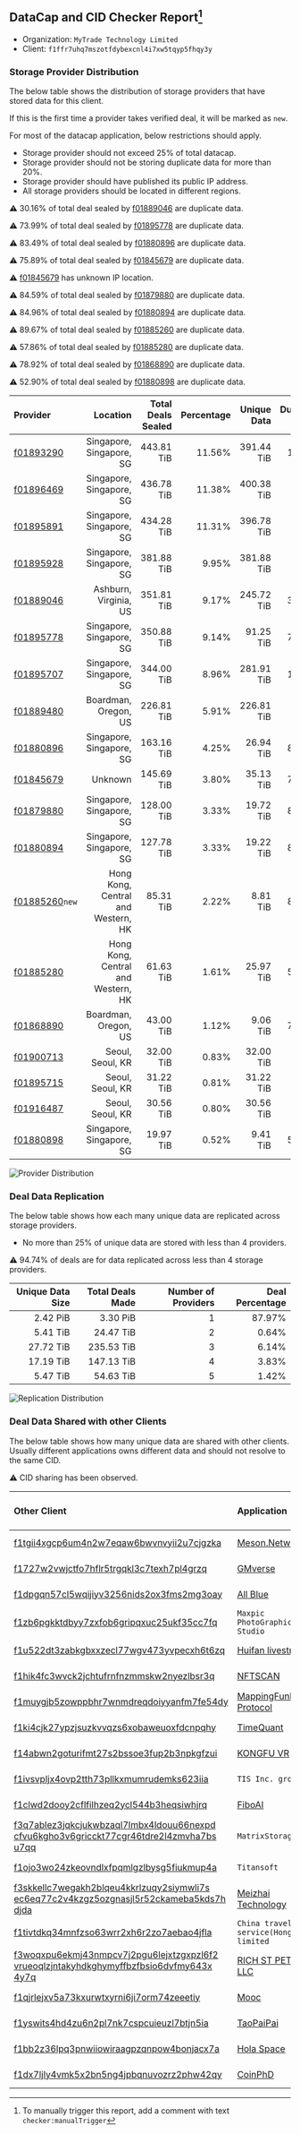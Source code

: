 ## DataCap and CID Checker Report[^1]
 - Organization: `MyTrade Technology Limited`
 - Client: `f1ffr7uhq7mszotfdybexcnl4i7xw5tqyp5fhqy3y`
### Storage Provider Distribution
The below table shows the distribution of storage providers that have stored data for this client.

If this is the first time a provider takes verified deal, it will be marked as `new`.

For most of the datacap application, below restrictions should apply.
 - Storage provider should not exceed 25% of total datacap.
 - Storage provider should not be storing duplicate data for more than 20%.
 - Storage provider should have published its public IP address.
 - All storage providers should be located in different regions.

⚠️ 30.16% of total deal sealed by [f01889046](https://filfox.info/en/address/f01889046) are duplicate data.

⚠️ 73.99% of total deal sealed by [f01895778](https://filfox.info/en/address/f01895778) are duplicate data.

⚠️ 83.49% of total deal sealed by [f01880896](https://filfox.info/en/address/f01880896) are duplicate data.

⚠️ 75.89% of total deal sealed by [f01845679](https://filfox.info/en/address/f01845679) are duplicate data.

⚠️ [f01845679](https://filfox.info/en/address/f01845679) has unknown IP location.

⚠️ 84.59% of total deal sealed by [f01879880](https://filfox.info/en/address/f01879880) are duplicate data.

⚠️ 84.96% of total deal sealed by [f01880894](https://filfox.info/en/address/f01880894) are duplicate data.

⚠️ 89.67% of total deal sealed by [f01885260](https://filfox.info/en/address/f01885260) are duplicate data.

⚠️ 57.86% of total deal sealed by [f01885280](https://filfox.info/en/address/f01885280) are duplicate data.

⚠️ 78.92% of total deal sealed by [f01868890](https://filfox.info/en/address/f01868890) are duplicate data.

⚠️ 52.90% of total deal sealed by [f01880898](https://filfox.info/en/address/f01880898) are duplicate data.

| Provider                                                    |                           Location | Total Deals Sealed | Percentage | Unique Data | Duplicate Deals |
| :---------------------------------------------------------- | ---------------------------------: | -----------------: | ---------: | ----------: | --------------: |
| [f01893290](https://filfox.info/en/address/f01893290)       |           Singapore, Singapore, SG |         443.81 TiB |     11.56% |  391.44 TiB |          11.80% |
| [f01896469](https://filfox.info/en/address/f01896469)       |           Singapore, Singapore, SG |         436.78 TiB |     11.38% |  400.38 TiB |           8.34% |
| [f01895891](https://filfox.info/en/address/f01895891)       |           Singapore, Singapore, SG |         434.28 TiB |     11.31% |  396.78 TiB |           8.63% |
| [f01895928](https://filfox.info/en/address/f01895928)       |           Singapore, Singapore, SG |         381.88 TiB |      9.95% |  381.88 TiB |           0.00% |
| [f01889046](https://filfox.info/en/address/f01889046)       |              Ashburn, Virginia, US |         351.81 TiB |      9.17% |  245.72 TiB |          30.16% |
| [f01895778](https://filfox.info/en/address/f01895778)       |           Singapore, Singapore, SG |         350.88 TiB |      9.14% |   91.25 TiB |          73.99% |
| [f01895707](https://filfox.info/en/address/f01895707)       |           Singapore, Singapore, SG |         344.00 TiB |      8.96% |  281.91 TiB |          18.05% |
| [f01889480](https://filfox.info/en/address/f01889480)       |               Boardman, Oregon, US |         226.81 TiB |      5.91% |  226.81 TiB |           0.00% |
| [f01880896](https://filfox.info/en/address/f01880896)       |           Singapore, Singapore, SG |         163.16 TiB |      4.25% |   26.94 TiB |          83.49% |
| [f01845679](https://filfox.info/en/address/f01845679)       |                            Unknown |         145.69 TiB |      3.80% |   35.13 TiB |          75.89% |
| [f01879880](https://filfox.info/en/address/f01879880)       |           Singapore, Singapore, SG |         128.00 TiB |      3.33% |   19.72 TiB |          84.59% |
| [f01880894](https://filfox.info/en/address/f01880894)       |           Singapore, Singapore, SG |         127.78 TiB |      3.33% |   19.22 TiB |          84.96% |
| [f01885260](https://filfox.info/en/address/f01885260)`new`  | Hong Kong, Central and Western, HK |          85.31 TiB |      2.22% |    8.81 TiB |          89.67% |
| [f01885280](https://filfox.info/en/address/f01885280)       | Hong Kong, Central and Western, HK |          61.63 TiB |      1.61% |   25.97 TiB |          57.86% |
| [f01868890](https://filfox.info/en/address/f01868890)       |               Boardman, Oregon, US |          43.00 TiB |      1.12% |    9.06 TiB |          78.92% |
| [f01900713](https://filfox.info/en/address/f01900713)       |                   Seoul, Seoul, KR |          32.00 TiB |      0.83% |   32.00 TiB |           0.00% |
| [f01895715](https://filfox.info/en/address/f01895715)       |                   Seoul, Seoul, KR |          31.22 TiB |      0.81% |   31.22 TiB |           0.00% |
| [f01916487](https://filfox.info/en/address/f01916487)       |                   Seoul, Seoul, KR |          30.56 TiB |      0.80% |   30.56 TiB |           0.00% |
| [f01880898](https://filfox.info/en/address/f01880898)       |           Singapore, Singapore, SG |          19.97 TiB |      0.52% |    9.41 TiB |          52.90% |

![Provider Distribution](https://raw.githubusercontent.com/data-preservation-programs/filplus-checker-assets/main/filecoin-project/filecoin-plus-large-datasets/issues/386/1671096511544.png)
### Deal Data Replication
The below table shows how each many unique data are replicated across storage providers.
- No more than 25% of unique data are stored with less than 4 providers.

⚠️ 94.74% of deals are for data replicated across less than 4 storage providers.

| Unique Data Size | Total Deals Made | Number of Providers | Deal Percentage |
| ---------------: | ---------------: | ------------------: | --------------: |
|         2.42 PiB |         3.30 PiB |                   1 |          87.97% |
|         5.41 TiB |        24.47 TiB |                   2 |           0.64% |
|        27.72 TiB |       235.53 TiB |                   3 |           6.14% |
|        17.19 TiB |       147.13 TiB |                   4 |           3.83% |
|         5.47 TiB |        54.63 TiB |                   5 |           1.42% |

![Replication Distribution](https://raw.githubusercontent.com/data-preservation-programs/filplus-checker-assets/main/filecoin-project/filecoin-plus-large-datasets/issues/386/1671096512175.png)
### Deal Data Shared with other Clients
The below table shows how many unique data are shared with other clients.
Usually different applications owns different data and should not resolve to the same CID.

⚠️ CID sharing has been observed.

| Other Client                                                                                                                                                                                                              | Application                                                                                          | Total Deals Affected | Unique CIDs |        Verifier |
| :------------------------------------------------------------------------------------------------------------------------------------------------------------------------------------------------------------------------ | :--------------------------------------------------------------------------------------------------- | -------------------: | ----------: | --------------: |
| [f1tgii4xgcp6um4n2w7eqaw6bwvnvyii2u7cjgzka](https://filfox.info/en/address/f1tgii4xgcp6um4n2w7eqaw6bwvnvyii2u7cjgzka)                                                                                                     | [Meson\.Network ](https://github.com/filecoin-project/filecoin-plus-large-datasets/issues/187)       |           444.16 TiB |       2,472 | LDN v3 multisig |
| [f1727w2vwjctfo7hflr5trgqkl3c7texh7pl4grzq](https://filfox.info/en/address/f1727w2vwjctfo7hflr5trgqkl3c7texh7pl4grzq)                                                                                                     | [GMverse](https://github.com/filecoin-project/filecoin-plus-large-datasets/issues/365)               |           122.84 TiB |       1,486 | LDN v3 multisig |
| [f1dpgqn57cl5wqijiyv3256nids2ox3fms2mg3oay](https://filfox.info/en/address/f1dpgqn57cl5wqijiyv3256nids2ox3fms2mg3oay)                                                                                                     | [All Blue](https://github.com/filecoin-project/filecoin-plus-large-datasets/issues/389)              |           109.78 TiB |       1,013 | LDN v3 multisig |
| [f1zb6pgkktdbyy7zxfob6gripqxuc25ukf35cc7fq](https://filfox.info/en/address/f1zb6pgkktdbyy7zxfob6gripqxuc25ukf35cc7fq)                                                                                                     | `Maxpic PhotoGraphic Studio`                                                                         |            90.03 TiB |         808 | LDN v3 multisig |
| [f1u522dt3zabkgbxxzecl77wgv473yvpecxh6t6zq](https://filfox.info/en/address/f1u522dt3zabkgbxxzecl77wgv473yvpecxh6t6zq)                                                                                                     | [Huifan livestream](https://github.com/filecoin-project/filecoin-plus-large-datasets/issues/407)     |            79.19 TiB |         618 | LDN v3 multisig |
| [f1hik4fc3wvck2jchtufrnfnzmmskw2nyezlbsr3q](https://filfox.info/en/address/f1hik4fc3wvck2jchtufrnfnzmmskw2nyezlbsr3q)                                                                                                     | [NFTSCAN](https://github.com/filecoin-project/filecoin-plus-large-datasets/issues/350)               |            57.31 TiB |         404 | LDN v3 multisig |
| [f1muygjb5zowppbhr7wnmdreqdoiyyanfm7fe54dy](https://filfox.info/en/address/f1muygjb5zowppbhr7wnmdreqdoiyyanfm7fe54dy)                                                                                                     | [MappingFunk Protocol ](https://github.com/filecoin-project/filecoin-plus-large-datasets/issues/374) |            45.66 TiB |         495 | LDN v3 multisig |
| [f1ki4cjk27ypzjsuzkvvqzs6xobaweuoxfdcnpqhy](https://filfox.info/en/address/f1ki4cjk27ypzjsuzkvvqzs6xobaweuoxfdcnpqhy)                                                                                                     | [TimeQuant](https://github.com/filecoin-project/filecoin-plus-large-datasets/issues/385)             |            45.41 TiB |         853 | LDN v3 multisig |
| [f14abwn2goturifmt27s2bssoe3fup2b3npkgfzui](https://filfox.info/en/address/f14abwn2goturifmt27s2bssoe3fup2b3npkgfzui)                                                                                                     | [KONGFU VR](https://github.com/filecoin-project/filecoin-plus-large-datasets/issues/372)             |            35.81 TiB |         293 | LDN v3 multisig |
| [f1ivsvpljx4ovp2tth73pllkxmumrudemks623iia](https://filfox.info/en/address/f1ivsvpljx4ovp2tth73pllkxmumrudemks623iia)                                                                                                     | `TIS Inc. group`                                                                                     |            22.38 TiB |         183 | LDN v3 multisig |
| [f1clwd2dooy2cflfilhzeq2ycl544b3heqsiwhjrq](https://filfox.info/en/address/f1clwd2dooy2cflfilhzeq2ycl544b3heqsiwhjrq)                                                                                                     | [FiboAI](https://github.com/filecoin-project/filecoin-plus-large-datasets/issues/349)                |            19.06 TiB |         346 | LDN v3 multisig |
| [f3q7ablez3jqkcjukwbzaql7lmbx4ldouu66nexpd<br/>cfvu6kgho3v6gricckt77cgr46tdre2l4zmvha7bs<br/>u7qq](https://filfox.info/en/address/f3q7ablez3jqkcjukwbzaql7lmbx4ldouu66nexpdcfvu6kgho3v6gricckt77cgr46tdre2l4zmvha7bsu7qq) | `MatrixStorage`                                                                                      |             7.94 TiB |         135 |        LDN # 72 |
| [f1ojo3wo24zkeovndlxfpqmlgzlbysg5fiukmup4a](https://filfox.info/en/address/f1ojo3wo24zkeovndlxfpqmlgzlbysg5fiukmup4a)                                                                                                     | `Titansoft`                                                                                          |             5.19 TiB |          23 | LDN v3 multisig |
| [f3skkellc7wegakh2blqeu4kkrlzuqy2siymwli7s<br/>ec6eq77c2v4kzgz5ozgnasjl5r52ckameba5kds7h<br/>djda](https://filfox.info/en/address/f3skkellc7wegakh2blqeu4kkrlzuqy2siymwli7sec6eq77c2v4kzgz5ozgnasjl5r52ckameba5kds7hdjda) | [Meizhai Technology](https://github.com/filecoin-project/filecoin-plus-large-datasets/issues/75)     |             4.81 TiB |          99 | LDN v3 multisig |
| [f1tivtdkq34mnfzso63wrr2xh6r2zo7aebao4jfla](https://filfox.info/en/address/f1tivtdkq34mnfzso63wrr2xh6r2zo7aebao4jfla)                                                                                                     | `China travel service(HongKong) limited`                                                             |             3.13 TiB |          21 | LDN v3 multisig |
| [f3woqxpu6ekmj43nmpcv7j2pgu6lejxtzgxpzl6f2<br/>vrueoqlzjntakyhdkghymyffbzfbsio6dvfmy643x<br/>4y7q](https://filfox.info/en/address/f3woqxpu6ekmj43nmpcv7j2pgu6lejxtzgxpzl6f2vrueoqlzjntakyhdkghymyffbzfbsio6dvfmy643x4y7q) | [RICH ST PETE LLC](https://github.com/filecoin-project/filecoin-plus-large-datasets/issues/64)       |             1.88 TiB |          24 | LDN v3 multisig |
| [f1qjrlejxv5a73kxurwtxyrni6ji7orm74zeeetiy](https://filfox.info/en/address/f1qjrlejxv5a73kxurwtxyrni6ji7orm74zeeetiy)                                                                                                     | [Mooc](https://github.com/filecoin-project/filecoin-plus-large-datasets/issues/223)                  |           512.00 GiB |           9 | LDN v3 multisig |
| [f1yswits4hd4zu6n2pl7nk7cspcuieuzl7btjn5ia](https://filfox.info/en/address/f1yswits4hd4zu6n2pl7nk7cspcuieuzl7btjn5ia)                                                                                                     | [TaoPaiPai](https://github.com/filecoin-project/filecoin-plus-large-datasets/issues/54)              |           448.00 GiB |           6 |        LDN # 54 |
| [f1bb2z36lpq3pnwiiowiraagpzqnpow4bonjacx7a](https://filfox.info/en/address/f1bb2z36lpq3pnwiiowiraagpzqnpow4bonjacx7a)                                                                                                     | [Hola Space](https://github.com/filecoin-project/filecoin-plus-large-datasets/issues/362)            |           224.00 GiB |           4 | LDN v3 multisig |
| [f1dx7ljly4vmk5x2bn5ng4jpbqnuvozrz2phw42qy](https://filfox.info/en/address/f1dx7ljly4vmk5x2bn5ng4jpbqnuvozrz2phw42qy)                                                                                                     | [CoinPhD](https://github.com/filecoin-project/filecoin-plus-large-datasets/issues/364)               |           128.00 GiB |           4 | LDN v3 multisig |

[^1]: To manually trigger this report, add a comment with text `checker:manualTrigger`
